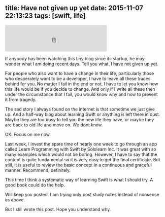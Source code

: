 title: Have not given up yet
date: 2015-11-07 22:13:23
tags: [swift, life]
---

<iframe frameborder="no" border="0" marginwidth="0" marginheight="0" width=330 height=86 src="https://music.163.com/outchain/player?type=2&id=1926683&auto=1&height=66"></iframe>

If anybody has been watching this tiny blog since its startup, he may wonder what I am doing recent days. Tell you what, I have not given up yet.

For people who also want to have a change in their life, particularly those who desperately want to be a developer, I have to leave all these traces behind for you. No matter I fail in the end or not, I have to let you know how this life would be if you decide to change. And only if I write all these then under the circumstance that I fail, you would know why and how to prevent it from tragedy.

The sad story I always found on the internet is that sometime we just give up. And a half-way blog about learning Swift or anything is left there in dust. Maybe they are too busy to tell you the new life they have, or maybe they are back to old life and move on.  We dont know.

OK. Focus on me now.

Last week, I invest the spare time of nearly one week to go through an app called Learn Programming with Swift by Sololearn Inc. It was great with so many examples which would not be boring. However, I have to say that the content is quite fundamental so it is very easy to get the final certificate. But still, it is useful to review the basic concept in a continuous and graceful manner. Recommend, definitely.

This time I think a systematic way of learning Swift is what I should try. A good book could do the help.

Will keep you posted. I am trying only post study notes instead of nonsense as above.

But I still wrote this post. Hope you understand why.